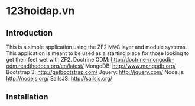 123hoidap.vn
=======================

Introduction
------------
This is a simple application using the ZF2 MVC layer and module
systems. This application is meant to be used as a starting place for those
looking to get their feet wet with ZF2.
Doctrine ODM: http://doctrine-mongodb-odm.readthedocs.org/en/latest/
MongoDB: http://www.mongodb.org/
Bootstrap 3: http://getbootstrap.com/
Jquery: http://jquery.com/
Node.js: http://nodejs.org/
SailsJS: http://sailsjs.org/


Installation
------------

